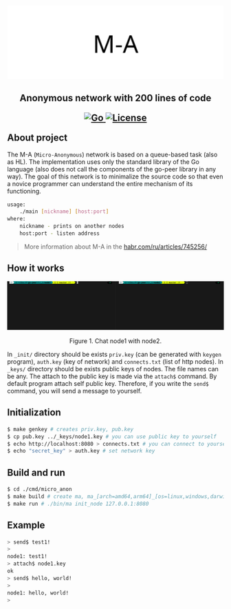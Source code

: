 <img src="_images/ma_logo.png" alt="ma_logo.png"/>

<h2>
	<p align="center">
    	<strong>
        	Anonymous network with 200 lines of code
   		</strong>
	</p>
	<p align="center">
        <a href="https://github.com/topics/golang">
        	<img src="https://img.shields.io/github/go-mod/go-version/number571/go-peer" alt="Go" />
		</a>
        <a href="https://github.com/number571/go-peer/blob/master/LICENSE">
        	<img src="https://img.shields.io/github/license/number571/go-peer.svg" alt="License" />
		</a>
	</p>
	About project
</h2>

The M-A (`Micro-Anonymous`) network is based on a queue-based task (also as HL). The implementation uses only the standard library of the Go language (also does not call the components of the go-peer library in any way).
The goal of this network is to minimalize the source code so that even a novice programmer can understand the entire mechanism of its functioning.

```bash
usage: 
    ./main [nickname] [host:port]
where:
    nickname - prints on another nodes
    host:port - listen address
```

> More information about M-A in the [habr.com/ru/articles/745256/](https://habr.com/ru/articles/745256/ "Habr M-A")

## How it works

<p align="center"><img src="_images/ma_chat.gif" alt="ma_chat.gif"/></p>
<p align="center">Figure 1. Chat node1 with node2.</p>

In `_init/` directory should be exists `priv.key` (can be generated with `keygen` program), `auth.key` (key of network) and `connects.txt` (list of http nodes).
In `_keys/` directory should be exists public keys of nodes. The file names can be any. The attach to the public key is made via the `attach$` command.
By default program attach self public key. Therefore, if you write the `send$` command, you will send a message to yourself.

## Initialization

```bash
$ make genkey # creates priv.key, pub.key
$ cp pub.key ../_keys/node1.key # you can use public key to yourself
$ echo http://localhost:8080 > connects.txt # you can connect to yourself
$ echo "secret_key" > auth.key # set network key
```

## Build and run

```bash
$ cd ./cmd/micro_anon
$ make build # create ma, ma_[arch=amd64,arm64]_[os=linux,windows,darwin] and copy to ./bin
$ make run # ./bin/ma init_node 127.0.0.1:8080
```

## Example

```bash
> send$ test1!
>
node1: test1!
> attach$ node1.key
ok
> send$ hello, world!
> 
node1: hello, world!
>
```
